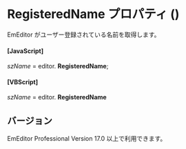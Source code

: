 # RegisteredName プロパティ ()

EmEditor がユーザー登録されている名前を取得します。

#### \[JavaScript\]

_szName_ = editor. **RegisteredName**;

#### \[VBScript\]

_szName_ = editor. **RegisteredName**

## バージョン

EmEditor Professional Version 17.0 以上で利用できます。
